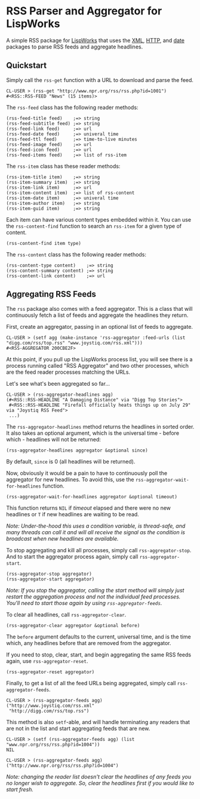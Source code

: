# RSS Parser and Aggregator for LispWorks

A simple RSS package for [LispWorks](http://www.lispworks.com) that uses the [XML](http://github.com/massung/xml), [HTTP](http://github.com/massung/http), and [date](http://github.com/massung/date) packages to parse RSS feeds and aggregate headlines.

## Quickstart

Simply call the `rss-get` function with a URL to download and parse the feed.

	CL-USER > (rss-get "http://www.npr.org/rss/rss.php?id=1001")
	#<RSS::RSS-FEED "News" (15 items)>

The `rss-feed` class has the following reader methods:

	(rss-feed-title feed)    ;=> string
	(rss-feed-subtitle feed) ;=> string
	(rss-feed-link feed)     ;=> url
	(rss-feed-date feed)     ;=> univeral time
	(rss-feed-ttl feed)      ;=> time-to-live minutes
	(rss-feed-image feed)    ;=> url
	(rss-feed-icon feed)     ;=> url
	(rss-feed-items feed)    ;=> list of rss-item
	
The `rss-item` class has these reader methods:

	(rss-item-title item)    ;=> string
	(rss-item-summary item)  ;=> string
	(rss-item-link item)     ;=> url
	(rss-item-content item)  ;=> list of rss-content
	(rss-item-date item)     ;=> univeral time
	(rss-item-author item)   ;=> string
	(rss-item-guid item)     ;=> string
	
Each item can have various content types embedded within it. You can use the `rss-content-find` function to search an `rss-item` for a given type of content.

	(rss-content-find item type)

The `rss-content` class has the following reader methods:

	(rss-content-type content)    ;=> string
	(rss-content-summary content) ;=> string
	(rss-content-link content)    ;=> url

## Aggregating RSS Feeds

The `rss` package also comes with a feed aggregator. This is a class that will continuously fetch a list of feeds and aggregate the headlines they return.

First, create an aggregator, passing in an optional list of feeds to aggregate.

	CL-USER > (setf agg (make-instance 'rss-aggregator :feed-urls (list "digg.com/rss/top.rss" "www.joystiq.com/rss.xml")))
	#<RSS-AGGREGATOR 200CBE2F>
	
At this point, if you pull up the LispWorks process list, you will see there is a process running called "RSS Aggregator" and two other processes, which are the feed reader processes matching the URLs.

Let's see what's been aggregated so far...

	CL-USER > (rss-aggregator-headlines agg)
	(#<RSS::RSS-HEADLINE "A Damaging Distance" via "Digg Top Stories">
	 #<RSS::RSS-HEADLINE "Firefall officially heats things up on July 29" via "Joystiq RSS Feed">
	 ...)

The `rss-aggregator-headlines` method returns the headlines in sorted order. It also takes an optional argument, which is the universal time - before which - headlines will not be returned:

	(rss-aggregator-headlines aggregator &optional since)
	
By default, `since` is 0 (all headlines will be returned).

Now, obviously it would be a pain to have to continuously poll the aggregator for new headlines. To avoid this, use the `rss-aggregator-wait-for-headlines` function.

	(rss-aggregator-wait-for-headlines aggregator &optional timeout)

This function returns `NIL` if *timeout* elapsed and there were no new headlines or `T` if new headlines are waiting to be read.

*Note: Under-the-hood this uses a condition variable, is thread-safe, and many threads can call it and will all receive the signal as the condition is broadcast when new headlines are available.*

To stop aggregating and kill all processes, simply call `rss-aggregator-stop`. And to start the aggregator process again, simply call `rss-aggregator-start`.

	(rss-aggregator-stop aggregator)
	(rss-aggregator-start aggregator)
	
*Note: If you stop the aggregator, calling the start method will simply just restart the aggregation process and not the individual feed processes. You'll need to start those again by using `rss-aggregator-feeds`.*

To clear all headlines, call `rss-aggregator-clear`.

	(rss-aggregator-clear aggregator &optional before)
	
The `before` argument defaults to the current, universal time, and is the time which, any headlines before that are removed from the aggregator.

If you need to stop, clear, start, and begin aggregating the same RSS feeds again, use `rss-aggregator-reset`.

	(rss-aggregator-reset aggregator)
	
Finally, to get a list of all the feed URLs being aggregated, simply call `rss-aggregator-feeds`.

	CL-USER > (rss-aggregator-feeds agg)
	("http://www.joystiq.com/rss.xml"
	 "http://digg.com/rss/top.rss")

This method is also `setf`-able, and will handle terminating any readers that are not in the list and start aggregating feeds that are new.

	CL-USER > (setf (rss-aggregator-feeds agg) (list "www.npr.org/rss/rss.php?id=1004"))
	NIL

	CL-USER > (rss-aggregator-feeds agg)
	("http://www.npr.org/rss/rss.php?id=1004")

*Note: changing the reader list doesn't clear the headlines of any feeds you no longer wish to aggregate. So, clear the headlines first if you would like to start fresh.*
